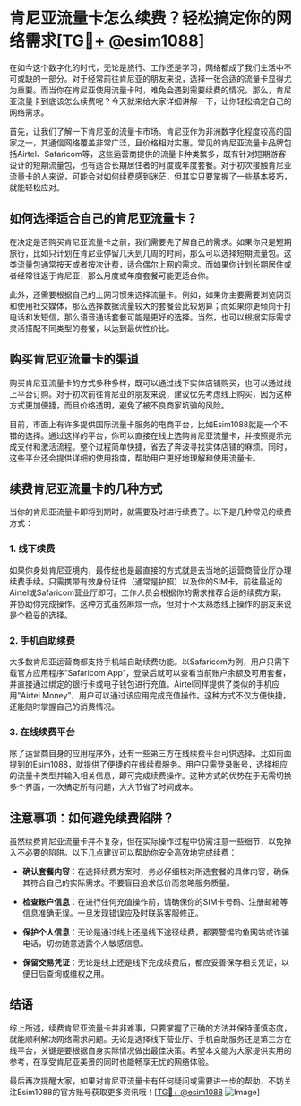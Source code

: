 # 肯尼亚流量卡怎么续费？轻松搞定你的网络需求[[TG💪+ @esim1088](https://t.me/s/esim1088)]

在如今这个数字化的时代，无论是旅行、工作还是学习，网络都成了我们生活中不可或缺的一部分。对于经常前往肯尼亚的朋友来说，选择一张合适的流量卡显得尤为重要。而当你在肯尼亚使用流量卡时，难免会遇到需要续费的情况。那么，肯尼亚流量卡到底该怎么续费呢？今天就来给大家详细讲解一下，让你轻松搞定自己的网络需求。

首先，让我们了解一下肯尼亚的流量卡市场。肯尼亚作为非洲数字化程度较高的国家之一，其通信网络覆盖非常广泛，且价格相对实惠。常见的肯尼亚流量卡品牌包括Airtel、Safaricom等，这些运营商提供的流量卡种类繁多，既有针对短期游客设计的短期流量包，也有适合长期居住者的月度或年度套餐。对于初次接触肯尼亚流量卡的人来说，可能会对如何续费感到迷茫，但其实只要掌握了一些基本技巧，就能轻松应对。

## 如何选择适合自己的肯尼亚流量卡？

在决定是否购买肯尼亚流量卡之前，我们需要先了解自己的需求。如果你只是短期旅行，比如只计划在肯尼亚停留几天到几周的时间，那么可以选择短期流量包。这类流量包通常按天或者按次计费，适合偶尔上网的需求。而如果你计划长期居住或者经常往返于肯尼亚，那么月度或年度套餐可能更适合你。

此外，还需要根据自己的上网习惯来选择流量卡。例如，如果你主要需要浏览网页和使用社交媒体，那么选择数据流量较大的套餐会比较划算；而如果你更倾向于打电话和发短信，那么语音通话套餐可能是更好的选择。当然，也可以根据实际需求灵活搭配不同类型的套餐，以达到最优性价比。

## 购买肯尼亚流量卡的渠道

购买肯尼亚流量卡的方式多种多样，既可以通过线下实体店铺购买，也可以通过线上平台订购。对于初次前往肯尼亚的朋友来说，建议优先考虑线上购买，因为这种方式更加便捷，而且价格透明，避免了被不良商家坑骗的风险。

目前，市面上有许多提供国际流量卡服务的电商平台，比如Esim1088就是一个不错的选择。通过这样的平台，你可以直接在线上选购肯尼亚流量卡，并按照提示完成支付和激活流程。整个过程简单快捷，省去了奔波寻找实体店铺的麻烦。同时，这些平台还会提供详细的使用指南，帮助用户更好地理解和使用流量卡。

## 续费肯尼亚流量卡的几种方式

当你的肯尼亚流量卡即将到期时，就需要及时进行续费了。以下是几种常见的续费方式：

### 1. 线下续费

如果你身处肯尼亚境内，最传统也是最直接的方式就是去当地的运营商营业厅办理续费手续。只需携带有效身份证件（通常是护照）以及你的SIM卡，前往最近的Airtel或Safaricom营业厅即可。工作人员会根据你的需求推荐合适的续费方案，并协助你完成操作。这种方式虽然麻烦一点，但对于不太熟悉线上操作的朋友来说是个稳妥的选择。

### 2. 手机自助续费

大多数肯尼亚运营商都支持手机端自助续费功能。以Safaricom为例，用户只需下载官方应用程序“Safaricom App”，登录后就可以查看当前账户余额及可用套餐，并直接通过绑定的银行卡或电子钱包进行充值。Airtel同样提供了类似的手机应用“Airtel Money”，用户可以通过该应用完成充值操作。这种方式不仅方便快捷，还能随时掌握自己的消费情况。

### 3. 在线续费平台

除了运营商自身的应用程序外，还有一些第三方在线续费平台可供选择。比如前面提到的Esim1088，就提供了便捷的在线续费服务。用户只需登录账号，选择相应的流量卡类型并输入相关信息，即可完成续费操作。这种方式的优势在于无需切换多个界面，一次搞定所有问题，大大节省了时间成本。

## 注意事项：如何避免续费陷阱？

虽然续费肯尼亚流量卡并不复杂，但在实际操作过程中仍需注意一些细节，以免掉入不必要的陷阱。以下几点建议可以帮助你安全高效地完成续费：

- **确认套餐内容**：在选择续费方案时，务必仔细核对所选套餐的具体内容，确保其符合自己的实际需求。不要盲目追求低价而忽略服务质量。
  
- **检查账户信息**：在进行任何充值操作前，请确保你的SIM卡号码、注册邮箱等信息准确无误。一旦发现错误应及时联系客服修正。
  
- **保护个人信息**：无论是通过线上还是线下途径续费，都要警惕钓鱼网站或诈骗电话，切勿随意透露个人敏感信息。
  
- **保留交易凭证**：无论是线上还是线下完成续费后，都应妥善保存相关凭证，以便日后查询或维权之用。

## 结语

综上所述，续费肯尼亚流量卡并非难事，只要掌握了正确的方法并保持谨慎态度，就能顺利解决网络需求问题。无论是选择线下营业厅、手机自助服务还是第三方在线平台，关键是要根据自身实际情况做出最佳决策。希望本文能为大家提供实用的参考，在享受肯尼亚美景的同时也能畅享无忧的网络体验。

最后再次提醒大家，如果对肯尼亚流量卡有任何疑问或需要进一步的帮助，不妨关注Esim1088的官方账号获取更多资讯哦！[[TG💪+ @esim1088](https://t.me/s/esim1088) ![Image](https://i.postimg.cc/4NQfJmqS/Snipaste-2025-05-13-00-14-12.png)]